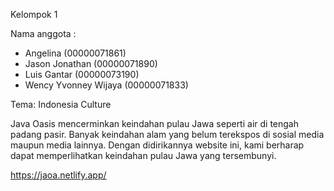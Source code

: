 Kelompok 1

Nama anggota  :
- Angelina (00000071861)
- Jason Jonathan (00000071890)
- Luis Gantar (00000073190)
- Wency Yvonney Wijaya (00000071833)

Tema: Indonesia Culture

Java Oasis mencerminkan keindahan pulau Jawa seperti air di tengah padang pasir. Banyak keindahan alam yang belum terekspos di sosial media maupun media lainnya. Dengan didirikannya website ini, kami berharap dapat memperlihatkan keindahan pulau Jawa yang tersembunyi.

https://jaoa.netlify.app/

